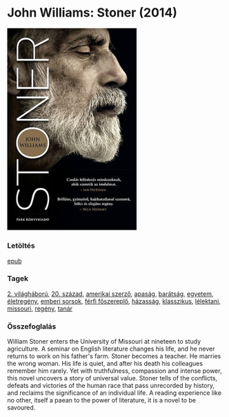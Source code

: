 # <a name="id_1004">John Williams: Stoner (2014)</a>
<img src="https://github.com/BercziSandor/calibre_lib/raw/main/libs/main/John%20Williams/Stoner%20%281004%29/cover.jpg" alt="cover" width="300"/>

### Letöltés
[epub](https://github.com/BercziSandor/calibre_lib/raw/main/libs/main/John%20Williams/Stoner%20%281004%29/Stoner%20-%20John%20Williams.epub)

### Tagek
[2. világháború](https://github.com/berczisandor/calibre_lib/blob/main/libs/main/_tags/2.%20vil%c3%a1gh%c3%a1bor%c3%ba.md), [20. század](https://github.com/berczisandor/calibre_lib/blob/main/libs/main/_tags/20.%20sz%c3%a1zad.md), [amerikai szerző](https://github.com/berczisandor/calibre_lib/blob/main/libs/main/_tags/amerikai%20szerz%c5%91.md), [apaság](https://github.com/berczisandor/calibre_lib/blob/main/libs/main/_tags/apas%c3%a1g.md), [barátság](https://github.com/berczisandor/calibre_lib/blob/main/libs/main/_tags/bar%c3%a1ts%c3%a1g.md), [egyetem](https://github.com/berczisandor/calibre_lib/blob/main/libs/main/_tags/egyetem.md), [életregény](https://github.com/berczisandor/calibre_lib/blob/main/libs/main/_tags/%c3%a9letreg%c3%a9ny.md), [emberi sorsok](https://github.com/berczisandor/calibre_lib/blob/main/libs/main/_tags/emberi%20sorsok.md), [férfi főszereplő](https://github.com/berczisandor/calibre_lib/blob/main/libs/main/_tags/f%c3%a9rfi%20f%c5%91szerepl%c5%91.md), [házasság](https://github.com/berczisandor/calibre_lib/blob/main/libs/main/_tags/h%c3%a1zass%c3%a1g.md), [klasszikus](https://github.com/berczisandor/calibre_lib/blob/main/libs/main/_tags/klasszikus.md), [lélektani](https://github.com/berczisandor/calibre_lib/blob/main/libs/main/_tags/l%c3%a9lektani.md), [missouri](https://github.com/berczisandor/calibre_lib/blob/main/libs/main/_tags/missouri.md), [regény](https://github.com/berczisandor/calibre_lib/blob/main/libs/main/_tags/reg%c3%a9ny.md), [tanár](https://github.com/berczisandor/calibre_lib/blob/main/libs/main/_tags/tan%c3%a1r.md)

### Összefoglalás
<div>
<p>William Stoner enters the University of Missouri at nineteen to study agriculture. A seminar on English literature changes his life, and he never returns to work on his father's farm. Stoner becomes a teacher. He marries the wrong woman. His life is quiet, and after his death his colleagues remember him rarely. Yet with truthfulness, compassion and intense power, this novel uncovers a story of universal value. Stoner tells of the conflicts, defeats and victories of the human race that pass unrecorded by history, and reclaims the significance of an individual life. A reading experience like no other, itself a paean to the power of literature, it is a novel to be savoured.</p></div>


